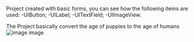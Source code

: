 Project created with basic forms, you can see how the following items are used:
-UIButton;
-UILabel;
-UITextField;
-UIImageView.

The Project basically convert the age of puppies to the age of humans
![image](https://user-images.githubusercontent.com/18127700/33087175-f7f6725c-ced0-11e7-932b-39849ee50f68.png)
image
